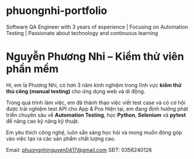 # phuongnhi-portfolio
Software QA Engineer with 3 years of experience | Focusing on Automation Testing | Passionate about technology and continuous learning
# Nguyễn Phương Nhi – Kiểm thử viên phần mềm
  
Hi, em là Phương Nhi, có hơn 3 năm kinh nghiệm trong lĩnh vực **kiểm thử thủ công (manual testing)** cho ứng dụng web và di động.

Trong quá trình làm việc, em đã thành thạo việc viết test case và có cơ hội được trải nghiệm test API cho App & Pos 
Hiện tại, em đang định hướng phát triển chuyên sâu về **Automation Testing**, học **Python**, **Selenium** và **pytest** để nâng cao kỹ năng kỹ thuật.

Em yêu thích công nghệ, luôn sẵn sàng học hỏi và mong muốn đóng góp vào việc tạo ra các sản phẩm chất lượng cao.

Email: phuongnhinguyen0417@gmail.com 
SĐT: 0356240126
